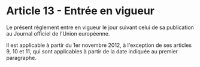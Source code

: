# Article 13 - Entrée en vigueur


Le présent règlement entre en vigueur le jour suivant celui de sa publication au Journal officiel de l'Union européenne.

Il est applicable à partir du 1er novembre 2012, à l'exception de ses articles 9, 10 et 11, qui sont applicables à partir de la date indiquée au premier paragraphe.
